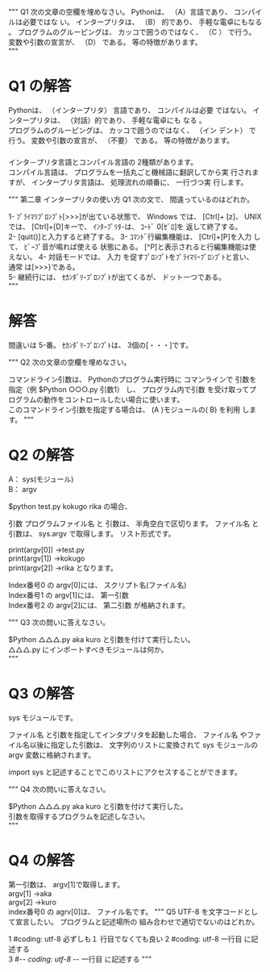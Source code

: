 """
Q1 次の文章の空欄を埋めなさい。  Pythonは、 （A）言語であり、 コンパイルは必要ではな  い。 インタープリタは、 （B） 的であり、 手軽な電卓にもなる  。 
プログラムのグルーピングは、 カッコで囲うのではなく、 （C  ） で行う。 
変数や引数の宣言が、 （D） である。 等の特徴があります。  
"""
# Q1 の解答  

Pythonは、 （インタープリタ） 言語であり、 コンパイルは必要  ではない。
インタープリタは、 （対話）的であり、 手軽な電卓にも  なる  。  
プログラムのグルーピングは、 カッコで囲うのではなく、 （イン  デント） で行う。 
変数や引数の宣言が、 （不要） である。 等の特徴があります。 

###
インタ－プリタ言語とコンパイル言語の 2種類があります。  
コンパイル言語は、 プログラムを一括丸ごと機械語に翻訳してから実  行されますが、 
インタープリタ言語は、 処理流れの順番に、 一行づつ実 行します。  

"""
第二章 インタープリタの使い方  Q1 次の文で、 間違っているのはどれか。  

1- ﾌﾟﾗｲﾏﾘﾌﾟﾛﾝﾌﾟﾄ[>>>]が出ている状態で、 Windows では、 [Ctrl]+  [z]、 UNIX では、 [Ctrl]+[D]キーで、 ｲﾝﾀｰﾌﾟﾘﾀ-は、 ｺｰﾄﾞ 0[ｾﾞﾛ]を  返して終了する。  
2- [quit()]と入力すると終了する。 
3- ｺﾏﾝﾄﾞ行編集機能は、 [Ctrl]+[P]を入力 して、 ﾋﾞｰﾌﾟ音が鳴れば使える  状態にある。 [^P]と表示されると行編集機能は使えない。 
4- 対話モードでは、 入力 を促すﾌﾟﾛﾝﾌﾟﾄをﾌﾟﾗｲﾏﾘｰﾌﾟﾛﾝﾌﾟﾄと言い、 通常  は[>>>}である。  
5- 継続行には、 ｾｶﾝﾀﾞﾘ-ﾌﾟﾛﾝﾌﾟﾄが出てくるが、 ドット一つである。  
"""
# 解答     

間違いは 5-番。 ｾｶﾝﾀﾞﾘ-ﾌﾟﾛﾝﾌﾟﾄは、 3個の[・・・]です。 


"""
Q2 次の文章の空欄を埋めなさい。  

コマンドライン引数は、 Pythonのプログラム実行時に
コマンラインで  引数を指定（例 $Python ○○○.py 引数1） し、 
プログラム内で引数  を受け取ってプログラムの動作をコントロールしたい場合に使います。  
このコマンドライン引数を指定する場合は、 (A )モジュールの( B)  を利用 します。 
"""
# Q2 の解答 

A： sys(モジュール)  
B： argv  

$python test.py kokugo rika の場合、  

引数  プログラムファイル名 と 引数は、 半角空白で区切ります。 
ファイル名  と引数は、 sys.argv で取得します。 リスト形式です。 

print(argv[0]) →test.py  
print(argv[1]) →kokugo  
print(argv[2]) →rika  となります。  

Index番号0 の argv[0]には、 スクリプト名(ファイル名)  
Index番号1 の argv[1]には、 第一引数  
Index番号2 の argv[2]には、 第二引数  が格納されます。  

"""
Q3 次の問いに答えなさい。  

$Python △△△.py aka kuro と引数を付けて実行したい。  
△△△.py にインポートすべきモジュールは何か。  
"""
# Q3 の解答  

sys モジュールです。  

ファイル名 と引数を指定してインタプリタを起動した場合、 
ファイル名  やファイル名以後に指定した引数は、 
文字列のリストに変換されて sys  モジュールの argv 変数に格納されます。  

import sys と記述することでこのリストにアクセスすることができます。 

"""
Q4 次の問いに答えなさい。  

$Python △△△.py aka kuro と引数を付けて実行した。  
引数を取得するプログラムを記述しなさい。  
"""
# Q4 の解答  

第一引数は、   argv[1]で取得します。  
              argv[1] →aka  
              argv[2] →kuro  
index番号0 の agrv[0]は、 ファイル名です。 
"""
Q5 UTF-8 を文字コードとして宣言したい。 
プログラムと記述場所の  組み合わせで適切でないのはどれか。 

1 #coding: utf-8            必ずしも１ 行目でなくても良い 
2 #coding: utf-8            一行目 に記述する  
3 #-*- coding: utf-8 -*-    一行目 に記述する 
"""
